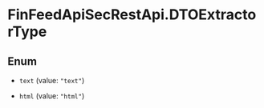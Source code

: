 # FinFeedApiSecRestApi.DTOExtractorType

## Enum


* `text` (value: `"text"`)

* `html` (value: `"html"`)



